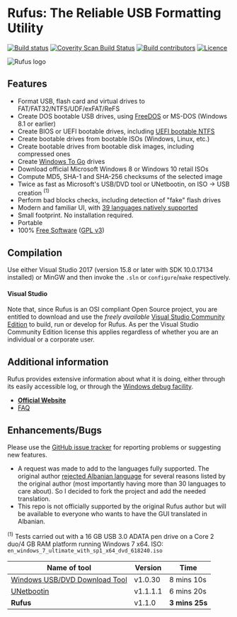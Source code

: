 Rufus: The Reliable USB Formatting Utility
==========================================

[![Build status](https://img.shields.io/appveyor/ci/pbatard/rufus.svg?style=flat-square)](https://ci.appveyor.com/project/pbatard/rufus)
[![Coverity Scan Build Status](https://img.shields.io/coverity/scan/2172.svg?style=flat-square)](https://scan.coverity.com/projects/pbatard-rufus)
[![Build contributors](https://img.shields.io/github/contributors/pbatard/rufus.svg?style=flat-square)](https://github.com/pbatard/rufus/graphs/contributors)
[![Licence](https://img.shields.io/badge/license-GPLv3-blue.svg?style=flat-square)](https://www.gnu.org/licenses/gpl-3.0.en.html)

![Rufus logo](https://raw.githubusercontent.com/pbatard/rufus/master/res/icons/rufus-128.png)

Features
--------

* Format USB, flash card and virtual drives to FAT/FAT32/NTFS/UDF/exFAT/ReFS
* Create DOS bootable USB drives, using [FreeDOS](http://www.freedos.org) or MS-DOS (Windows 8.1 or earlier)
* Create BIOS or UEFI bootable drives, including [UEFI bootable NTFS](https://github.com/pbatard/uefi-ntfs)
* Create bootable drives from bootable ISOs (Windows, Linux, etc.)
* Create bootable drives from bootable disk images, including compressed ones
* Create [Windows To Go](https://en.wikipedia.org/wiki/Windows_To_Go) drives
* Download official Microsoft Windows 8 or Windows 10 retail ISOs
* Compute MD5, SHA-1 and SHA-256 checksums of the selected image
* Twice as fast as Microsoft's USB/DVD tool or UNetbootin, on ISO -> USB creation <sup>(1)</sup>
* Perform bad blocks checks, including detection of "fake" flash drives
* Modern and familiar UI, with [39 languages natively supported](https://github.com/pbatard/rufus/wiki/FAQ#What_languages_are_natively_supported_by_Rufus)
* Small footprint. No installation required.
* Portable
* 100% [Free Software](https://www.gnu.org/philosophy/free-sw) ([GPL v3](https://www.gnu.org/licenses/gpl-3.0))

Compilation
-----------

Use either Visual Studio 2017 (version 15.8 or later with SDK 10.0.17134 installed) or MinGW and
then invoke the `.sln` or `configure`/`make` respectively.

#### Visual Studio
Note that, since Rufus is an OSI compliant Open Source project, you are entitled to
download and use the *freely available* [Visual Studio Community Edition](https://www.visualstudio.com/vs/community/)
to build, run or develop for Rufus. As per the Visual Studio Community Edition license
this applies regardless of whether you are an individual or a corporate user.

Additional information
----------------------

Rufus provides extensive information about what it is doing, either through its
easily accessible log, or through the [Windows debug facility](https://docs.microsoft.com/en-us/sysinternals/downloads/debugview).

* [__Official Website__](https://rufus.ie)
* [FAQ](https://github.com/pbatard/rufus/wiki/FAQ)

Enhancements/Bugs
-----------------

Please use the [GitHub issue tracker](https://github.com/pbatard/rufus/issues)
for reporting problems or suggesting new features.
* A request was made to add to the languages fully supported. The original author [rejected Albanian language](https://github.com/pbatard/rufus/pull/1334) for several reasons listed by the original author (most importantly having more than 30 languages to care about). So I decided to fork the project and add the needed translation. 
* This repo is not officially supported by the original Rufus author but will be available to everyone who wants to have the GUI translated in Albanian.

<sup>(1)</sup> Tests carried out with a 16 GB USB 3.0 ADATA pen drive on a Core 2 duo/4 GB RAM platform running Windows 7 x64.
ISO: `en_windows_7_ultimate_with_sp1_x64_dvd_618240.iso`

| Name of tool | Version | Time |
| ------------ | ------- | ---- |
| [Windows USB/DVD Download Tool](https://www.microsoft.com/en-us/download/windows-usb-dvd-download-tool) | v1.0.30 | 8 mins 10s |
| [UNetbootin](https://unetbootin.github.io) | v1.1.1.1 | 6 mins 20s |
| **Rufus** | v1.1.0 | **3 mins 25s** |
